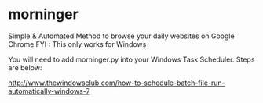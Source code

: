 # morninger

Simple &amp; Automated Method to browse your daily websites on Google Chrome
FYI : This only works for Windows

You will need to add morninger.py into your Windows Task Scheduler. Steps are below:

http://www.thewindowsclub.com/how-to-schedule-batch-file-run-automatically-windows-7
